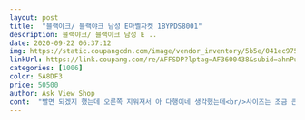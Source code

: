 ```yaml
---
layout: post 
title:  "블랙야크/ 블랙야크 남성 E마벨자켓 1BYPDS8001" 
description: 블랙야크/ 블랙야크 남성 E ..
date: 2020-09-22 06:37:12 
img: https://static.coupangcdn.com/image/vendor_inventory/5b5e/041ec9756e4331cf17bd941c565cff1663bcc35d20985c472ebd53b776af.jpg 
linkUrl: https://link.coupang.com/re/AFFSDP?lptag=AF3600438&subid=ahnPublicAsk&pageKey=1258142025&itemId=2259026767&vendorItemId=70256327846&traceid=V0-113-8d5e35fe327e554b 
categories: [1006] 
color: 5A8DF3 
price: 50500 
author: Ask View Shop 
cont:  "빨면 되겠지 했는데 오른쪽 지워져서 아 다행이네 생각했는데<br/>사이즈는 조금 큰편인것 같습니다.<br/><br/>사진과 동일하고 어깨가 넓은 남성분은 한치수 큰걸 시키시는걸 추천할게요... <br/>!!!착용감 아주좋아요!!<br/>새상품 배송이라고 들었는데 받아서 노랗게 오염물질 인줄<br/>왼쪽이 오염 더생기고 일정한 간격으로 o  o  o  o  o <이런식으로 오염이 더 생기더라구요 정말 최악의 상품 구매 였습니다 .<br/><br/>좀 작게 입는것을 선호하시는 분이라면 한치수 작은걸 선택하시길 바랍니다<br/>품질은 좋구요.<br/><br/>" 
---
```

